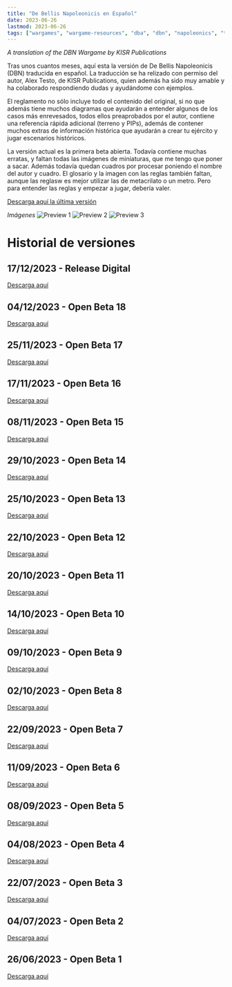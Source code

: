 ```yaml
---
title: "De Bellis Napoleonicis en Español"
date: 2023-06-26
lastmod: 2023-06-26
tags: ["wargames", "wargame-resources", "dba", "dbn", "napoleonics", "translation", "spanish"]
---
```


*A translation of the DBN Wargame by KISR Publications*

<!--more--> 

Tras unos cuantos meses, aquí esta la versión de De Bellis Napoleonicis (DBN) traducida en español. La traducción se ha relizado con permiso del autor, Alex Testo, de KISR Publications, quien además ha sido muy amable y ha colaborado respondiendo dudas y ayudándome con ejemplos.

El reglamento no sólo incluye todo el contenido del original, si no que además tiene muchos diagramas que ayudarán a entender algunos de los casos más enrevesados, todos ellos preaprobados por el autor, contiene una referencia rápida adicional (terreno y PIPs), además de contener muchos extras de información histórica que ayudarán a crear tu ejército y jugar escenarios históricos.

La versión actual es la primera beta abierta. Todavía contiene muchas erratas, y faltan todas las imágenes de miniaturas, que me tengo que poner a sacar. Además todavía quedan cuadros por procesar poniendo el nombre del autor y cuadro. El glosario y la imagen con las reglas también faltan, aunque las reglasw es mejor utilizar las de metacrilato o un metro. Pero para entender las reglas y empezar a jugar, debería valer.

[Descarga aquí la última versión](https://cloud.ajimenez.es/index.php/s/DizH8HLM6Z2oonY)

*Imágenes*
![Preview 1](https://cloud.ajimenez.es/index.php/s/4RtajHM284R8bfz/preview)
![Preview 2](https://cloud.ajimenez.es/index.php/s/ApJc9JFHra5mW68/preview)
![Preview 3](https://cloud.ajimenez.es/index.php/s/jyZFKZsDpPgjWCb/preview)

# Historial de versiones

## 17/12/2023 - Release Digital

[Descarga aquí](https://cloud.ajimenez.es/index.php/s/DizH8HLM6Z2oonY)

## 04/12/2023 - Open Beta 18

[Descarga aquí](https://cloud.ajimenez.es/index.php/s/9FP33otL6cp4Hin)

## 25/11/2023 - Open Beta 17

[Descarga aquí](https://cloud.ajimenez.es/index.php/s/c67BprsAwW9N5ab)

## 17/11/2023 - Open Beta 16

[Descarga aquí](https://cloud.ajimenez.es/index.php/s/o9e2K4Ek9LgmwGo)

## 08/11/2023 - Open Beta 15

[Descarga aquí](https://cloud.ajimenez.es/index.php/s/BLntJrdoG7ixF7n)

## 29/10/2023 - Open Beta 14

[Descarga aquí](https://cloud.ajimenez.es/index.php/s/C5SqDCjp8ZAfMiK)

## 25/10/2023 - Open Beta 13

[Descarga aquí](https://cloud.ajimenez.es/index.php/s/Qf3fimXZfBEPMsy)

## 22/10/2023 - Open Beta 12

[Descarga aquí](https://cloud.ajimenez.es/index.php/s/LoMCgTFfLWigspL)

## 20/10/2023 - Open Beta 11

[Descarga aquí](https://cloud.ajimenez.es/index.php/s/KEe58RJgDiTCAod)

## 14/10/2023 - Open Beta 10

[Descarga aquí](https://cloud.ajimenez.es/index.php/s/JtTyY8p4GS26mTC)

## 09/10/2023 - Open Beta 9

[Descarga aquí](https://cloud.ajimenez.es/index.php/s/g4GbBW5fPMfDsAo)

## 02/10/2023 - Open Beta 8

[Descarga aquí](https://cloud.ajimenez.es/index.php/s/87e8KTt9zAqZEdr)

## 22/09/2023 - Open Beta 7

[Descarga aquí](https://cloud.ajimenez.es/index.php/s/iwTzxAF6fKojGS2)

## 11/09/2023 - Open Beta 6

[Descarga aquí](https://cloud.ajimenez.es/index.php/s/et2FHYwx44xNPms)

## 08/09/2023 - Open Beta 5

[Descarga aquí](https://cloud.ajimenez.es/index.php/s/jjtPyPz4gwYMLHb)

## 04/08/2023 - Open Beta 4

[Descarga aquí](https://cloud.ajimenez.es/index.php/s/nTnGmCJ4Js4meJc)

## 22/07/2023 - Open Beta 3

[Descarga aquí](https://cloud.ajimenez.es/index.php/s/Gw9KpiTtmPnYimg)

## 04/07/2023 - Open Beta 2 

[Descarga aquí](https://cloud.ajimenez.es/index.php/s/jNPioxGbRQx6GfN)

## 26/06/2023 - Open Beta 1

[Descarga aquí](https://cloud.ajimenez.es/index.php/s/XapDtHSJxLSba6r)
